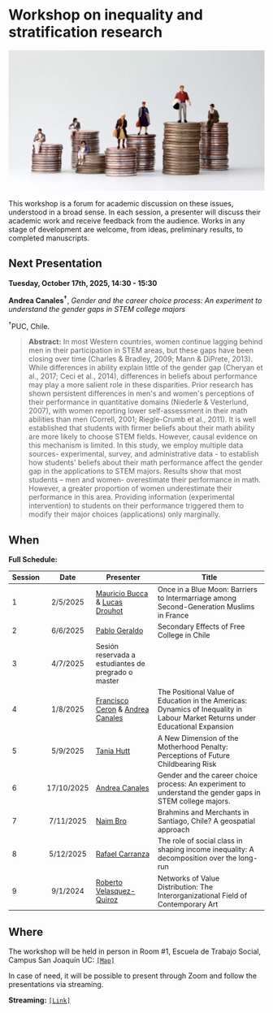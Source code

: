# Workshop on inequality and stratification research

![image](image.png)

This workshop is a forum for academic discussion on these issues, understood in a broad sense. In each session, a presenter will discuss their academic work and receive feedback from the audience. Works in any stage of development are welcome, from ideas, preliminary results, to completed manuscripts.

## Next Presentation

**Tuesday, October 17th, 2025, 14:30 - 15:30**

**Andrea Canales<sup>†</sup>**, *Gender and the career choice process: An experiment to understand the gender gaps in STEM college majors*

<sup>†</sup>PUC, Chile.

> **Abstract:** In most Western countries, women continue lagging behind men in their participation in STEM areas, but these gaps have been closing over time (Charles & Bradley, 2009; Mann & DiPrete, 2013). While differences in ability explain little of the gender gap (Cheryan et al., 2017; Ceci et al., 2014), differences in beliefs about performance may play a more salient role in these disparities. Prior research has shown persistent differences in men's and women's perceptions of their performance in quantitative domains (Niederle & Vesterlund, 2007), with women reporting lower self-assessment in their math abilities than men (Correll, 2001; Riegle-Crumb et al., 2011). It is well established that students with firmer beliefs about their math ability are more likely to choose STEM fields. However, causal evidence on this mechanism is limited. In this study, we employ multiple data sources- experimental, survey, and administrative data - to establish how students' beliefs about their math performance affect the gender gap in the applications to STEM majors. Results show that most students – men and women- overestimate their performance in math. However, a greater proportion of women underestimate their performance in this area. Providing information (experimental intervention) to students on their performance triggered them to modify their major choices (applications) only marginally.

## When

**Full Schedule:**

| Session  	| Date 	| Presenter 	| Title 	|
|---	|:---:	|---	|---	|
| 1 	| 2/5/2025 	| [Mauricio Bucca](https://mebucca.github.io) & [Lucas Drouhot](https://www.lucasdrouhot.com) 	| Once in a Blue Moon: Barriers to Intermarriage among Second-Generation Muslims in France 	|
| 2 	| 6/6/2025 	| [Pablo Geraldo](https://www.pablogeraldo.com) 	| Secondary Effects of Free College in Chile 	|
| 3 	| 4/7/2025 	| Sesión reservada a estudiantes de pregrado o master 	|  	|
| 4 	| 1/8/2025 	| [Francisco Ceron](https://sites.google.com/view/franciscoceron?pli=1) & [Andrea Canales](https://sociologia.uc.cl/profesor/andrea-canales-hernandez/) 	| The Positional Value of Education in the Americas: Dynamics of Inequality in Labour Market Returns under Educational Expansion 	|
| 5 	| 5/9/2025 	| [Tania Hutt](https://sociology.unc.edu/people-page/tania-cabello-hutt/) 	| A New Dimension of the Motherhood Penalty: Perceptions of Future Childbearing Risk 	|
| 6 	| 17/10/2025 	| [Andrea Canales](https://sociologia.uc.cl/profesor/andrea-canales-hernandez/) 	| Gender and the career choice process: An experiment to understand the gender gaps in STEM college majors. 	|
| 7 	| 7/11/2025 	| [Naim Bro](https://naimbro.github.io) 	| Brahmins and Merchants in Santiago, Chile? A geospatial approach 	|
| 8 	| 5/12/2025 	| [Rafael Carranza](https://sites.google.com/view/rcarranzan/) 	| The role of social class in shaping income inequality: A decomposition over the long-run 	|
| 9 	| 9/1/2024 	| [Roberto Velasquez-Quiroz](https://scholar.google.com/citations?hl=en&user=2eRLSVAAAAAJ&view_op=list_works&sortby=pubdate) 	| Networks of Value Distribution: The InterorganizationaI Field of Contemporary Art 	|


## Where

The workshop will be held in person in Room #1, Escuela de Trabajo Social, Campus San Joaquín UC: [`[Map]`](https://www.google.com/maps/place/School+of+Social+Work/@-33.4992583,-70.6125012,17z/data=!4m14!1m7!3m6!1s0x9662d00df9f173f1:0x24aa8b51f5014d86!2sSchool+of+Social+Work!8m2!3d-33.4992481!4d-70.6101206!16s%2Fg%2F11g_7bgt6!3m5!1s0x9662d00df9f173f1:0x24aa8b51f5014d86!8m2!3d-33.4992481!4d-70.6101206!16s%2Fg%2F11g_7bgt6)

In case of need, it will be possible to present through Zoom and follow the presentations via streaming. 

**Streaming:**  [`[Link]`]()


